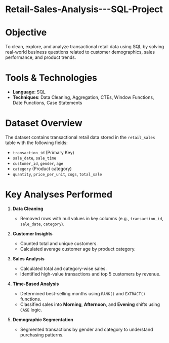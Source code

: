 # Retail-Sales-Analysis---SQL-Project

# Objective

To clean, explore, and analyze transactional retail data using SQL by solving real-world business questions related to customer demographics, sales performance, and product trends.

# Tools & Technologies

- **Language**: SQL
- **Techniques**: Data Cleaning, Aggregation, CTEs, Window Functions, Date Functions, Case Statements

# Dataset Overview

The dataset contains transactional retail data stored in the `retail_sales` table with the following fields:

- `transaction_id` (Primary Key)
- `sale_date`, `sale_time`
- `customer_id`, `gender`, `age`
- `category` (Product category)
- `quantity`, `price_per_unit`, `cogs`, `total_sale`

# Key Analyses Performed

1. **Data Cleaning**
   - Removed rows with null values in key columns (e.g., `transaction_id`, `sale_date`, `category`).

2. **Customer Insights**
   - Counted total and unique customers.
   - Calculated average customer age by product category.

3. **Sales Analysis**
   - Calculated total and category-wise sales.
   - Identified high-value transactions and top 5 customers by revenue.

4. **Time-Based Analysis**
   - Determined best-selling months using `RANK()` and `EXTRACT()` functions.
   - Classified sales into **Morning**, **Afternoon**, and **Evening** shifts using `CASE` logic.

5. **Demographic Segmentation**
   - Segmented transactions by gender and category to understand purchasing patterns.
